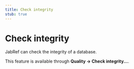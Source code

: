 ```yaml
---
title: Check integrity
stub: true
---
```


# Check integrity

JabRef can check the integrity of a database.

This feature is available through **Quality → Check integrity...**.

